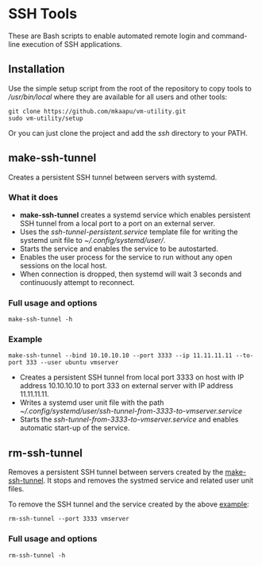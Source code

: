 # SSH Tools

These are Bash scripts to enable automated remote login and command-line execution of SSH applications.

## Installation

Use the simple setup script from the root of the repository to copy tools to */usr/bin/local* where they are available for all users and other tools:
```
git clone https://github.com/mkaapu/vm-utility.git
sudo vm-utility/setup
```
Or you can just clone the project and add the *ssh* directory to your PATH.

## make-ssh-tunnel
Creates a persistent SSH tunnel between servers with systemd.

### What it does
* **make-ssh-tunnel** creates a systemd service which enables persistent SSH tunnel from a local port to a port on an external server.
* Uses the *ssh-tunnel-persistent.service* template file for writing the systemd unit file to *~/.config/systemd/user/*.
* Starts the service and enables the service to be autostarted.
* Enables the user process for the service to run without any open sessions on the local host.
* When connection is dropped, then systemd will wait 3 seconds and continuously attempt to reconnect.

### Full usage and options
```
make-ssh-tunnel -h
```

### Example
```
make-ssh-tunnel --bind 10.10.10.10 --port 3333 --ip 11.11.11.11 --to-port 333 --user ubuntu vmserver
```
* Creates a persistent SSH tunnel from local port 3333 on host with IP address 10.10.10.10 to port 333 on external server with IP address 11.11.11.11.
* Writes a systemd user unit file with the path *~/.config/systemd/user/ssh-tunnel-from-3333-to-vmserver.service*
* Starts the *ssh-tunnel-from-3333-to-vmserver.service* and enables automatic start-up of the service.

## rm-ssh-tunnel
Removes a persistent SSH tunnel between servers created by the [make-ssh-tunnel](#make-ssh-tunnel).
It stops and removes the systmed service and related user unit files.

To remove the SSH tunnel and the service created by the above [example](#example):
```
rm-ssh-tunnel --port 3333 vmserver
```

### Full usage and options
```
rm-ssh-tunnel -h
```
